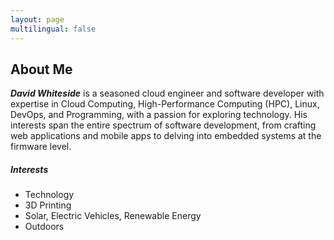 ```yaml
---
layout: page
multilingual: false
---
```


## About Me
**_David Whiteside_** is a seasoned cloud engineer and software developer with expertise in Cloud Computing, High-Performance Computing (HPC), Linux, DevOps, and Programming, with a passion for exploring technology. His interests span the entire spectrum of software development, from crafting web applications and mobile apps to delving into embedded systems at the firmware level.

##### Interests
- Technology
- 3D Printing
- Solar, Electric Vehicles, Renewable Energy
- Outdoors